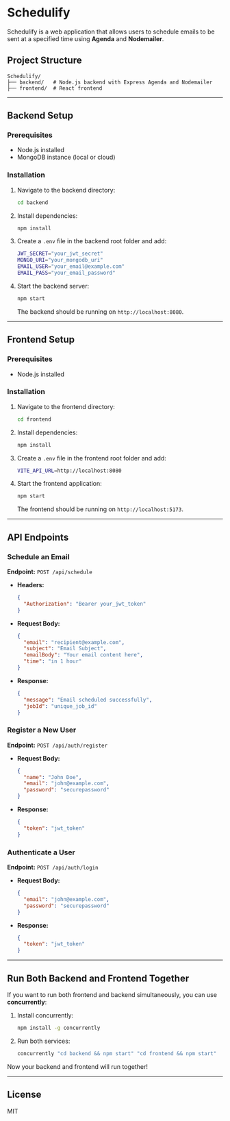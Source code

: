 # Schedulify

Schedulify is a web application that allows users to schedule emails to be sent at a specified time using **Agenda** and **Nodemailer**.

## Project Structure

```
Schedulify/
├── backend/   # Node.js backend with Express Agenda and Nodemailer
├── frontend/  # React frontend
```

---

## Backend Setup

### Prerequisites
- Node.js installed
- MongoDB instance (local or cloud)

### Installation
1. Navigate to the backend directory:
   ```sh
   cd backend
   ```
2. Install dependencies:
   ```sh
   npm install
   ```
3. Create a `.env` file in the backend root folder and add:
   ```sh
   JWT_SECRET="your_jwt_secret"
   MONGO_URI="your_mongodb_uri"
   EMAIL_USER="your_email@example.com"
   EMAIL_PASS="your_email_password"
   ```
4. Start the backend server:
   ```sh
   npm start
   ```
   The backend should be running on `http://localhost:8080`.

---

## Frontend Setup

### Prerequisites
- Node.js installed

### Installation
1. Navigate to the frontend directory:
   ```sh
   cd frontend
   ```
2. Install dependencies:
   ```sh
   npm install
   ```
3. Create a `.env` file in the frontend root folder and add:
   ```sh
   VITE_API_URL=http://localhost:8080
   ```
4. Start the frontend application:
   ```sh
   npm start
   ```
   The frontend should be running on `http://localhost:5173`.

---

## API Endpoints

### Schedule an Email
**Endpoint:** `POST /api/schedule`
- **Headers:**
  ```json
  {
    "Authorization": "Bearer your_jwt_token"
  }
  ```
- **Request Body:**
  ```json
  {
    "email": "recipient@example.com",
    "subject": "Email Subject",
    "emailBody": "Your email content here",
    "time": "in 1 hour"
  }
  ```
- **Response:**
  ```json
  {
    "message": "Email scheduled successfully",
    "jobId": "unique_job_id"
  }
  ```

### Register a New User
**Endpoint:** `POST /api/auth/register`
- **Request Body:**
  ```json
  {
    "name": "John Doe",
    "email": "john@example.com",
    "password": "securepassword"
  }
  ```
- **Response:**
  ```json
  {
    "token": "jwt_token"
  }
  ```

### Authenticate a User
**Endpoint:** `POST /api/auth/login`
- **Request Body:**
  ```json
  {
    "email": "john@example.com",
    "password": "securepassword"
  }
  ```
- **Response:**
  ```json
  {
    "token": "jwt_token"
  }
  ```

---

## Run Both Backend and Frontend Together
If you want to run both frontend and backend simultaneously, you can use **concurrently**:
1. Install concurrently:
   ```sh
   npm install -g concurrently
   ```
2. Run both services:
   ```sh
   concurrently "cd backend && npm start" "cd frontend && npm start"
   ```

Now your backend and frontend will run together!

---

## License
MIT

